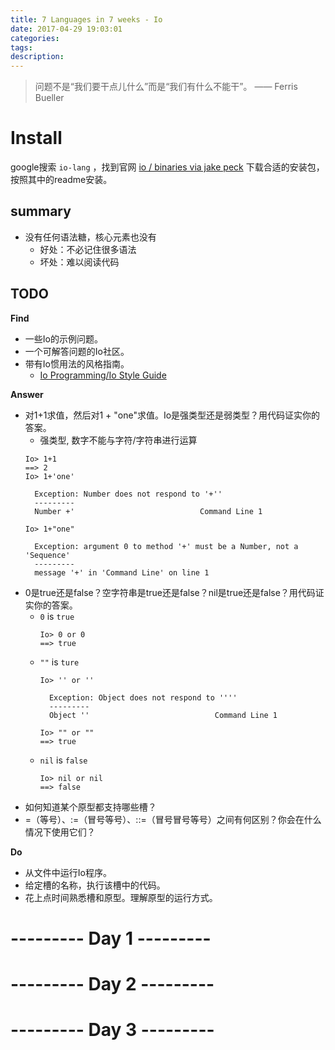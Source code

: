 ```yaml
---
title: 7 Languages in 7 weeks - Io
date: 2017-04-29 19:03:01
categories:
tags:
description:
---
```

>问题不是“我们要干点儿什么”而是“我们有什么不能干”。
>—— Ferris Bueller


<!--more-->

# Install
google搜索 `io-lang` ，找到官网 [io / binaries via jake peck](http://iolanguage.org/binaries.html)
下载合适的安装包，按照其中的readme安装。


## summary

- 没有任何语法糖，核心元素也没有
    - 好处：不必记住很多语法
    - 坏处：难以阅读代码

## TODO
**Find**

- 一些Io的示例问题。
- 一个可解答问题的Io社区。
- 带有Io惯用法的风格指南。
    - [Io Programming/Io Style Guide](https://en.wikibooks.org/wiki/Io_Programming/Io_Style_Guide)

**Answer**

- 对1+1求值，然后对1 + "one"求值。Io是强类型还是弱类型？用代码证实你的答案。
  -  强类型, 数字不能与字符/字符串进行运算
    ``` plain Io 
    Io> 1+1
    ==> 2
    Io> 1+'one'

      Exception: Number does not respond to '+''
      ---------
      Number +'                            Command Line 1

    Io> 1+"one"

      Exception: argument 0 to method '+' must be a Number, not a 'Sequence'
      ---------
      message '+' in 'Command Line' on line 1
  ```
- 0是true还是false？空字符串是true还是false？nil是true还是false？用代码证实你的答案。
  - `0` is `true`
    ``` plain Io 
    Io> 0 or 0
    ==> true
    ```
  - `""` is `ture`
    ``` plain Io
    Io> '' or ''

      Exception: Object does not respond to ''''
      ---------
      Object ''                            Command Line 1

    Io> "" or ""
    ==> true
    ```
  - `nil` is `false`
    ``` plain Io 
    Io> nil or nil
    ==> false
    ```
- 如何知道某个原型都支持哪些槽？
- =（等号）、:=（冒号等号）、::=（冒号冒号等号）之间有何区别？你会在什么情况下使用它们？


**Do**

- 从文件中运行Io程序。
- 给定槽的名称，执行该槽中的代码。
- 花上点时间熟悉槽和原型。理解原型的运行方式。

# --------- Day 1 ---------

# --------- Day 2 ---------

# --------- Day 3 ---------

<div style="display: none;">
{% raw %}


{% blockquote [author[, source]] [link] [source_link_title] %}
content
{% endblockquote %}


{% codeblock [title] [lang:language] [url] [link text] %}
code snippet
{% endcodeblock %}

``` [language] [title] [url] [link text] 
code snippet 
```


{% img [class names] /path/to/image [width] [height] [title text [alt text]] %}

{% asset_img slug [title] %}


{% endraw %}
</div>
